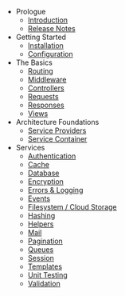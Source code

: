 - Prologue
    - [Introduction](/docs/introduction)
    - [Release Notes](/docs/releases)
- Getting Started
    - [Installation](/docs/installation)
    - [Configuration](/docs/configuration)
- The Basics
    - [Routing](/docs/routing)
    - [Middleware](/docs/middleware)
    - [Controllers](/docs/controllers)
    - [Requests](/docs/requests)
    - [Responses](/docs/responses)
    - [Views](/docs/views)
- Architecture Foundations
    - [Service Providers](/docs/providers)
    - [Service Container](/docs/container)
- Services
    - [Authentication](/docs/authentication)
    - [Cache](/docs/cache)
    - [Database](/docs/database)
    - [Encryption](/docs/encryption)
    - [Errors & Logging](/docs/errors)
    - [Events](/docs/events)
    - [Filesystem / Cloud Storage](/docs/filesystem)
    - [Hashing](/docs/hashing)
    - [Helpers](/docs/helpers)
    - [Mail](/docs/mail)
    - [Pagination](/docs/pagination)
    - [Queues](/docs/queues)
    - [Session](/docs/session)
    - [Templates](/docs/templates)
    - [Unit Testing](/docs/testing)
    - [Validation](/docs/validation)
